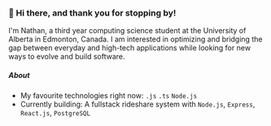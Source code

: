 ### 👋 Hi there, and thank you for stopping by!

I'm Nathan, a third year computing science student at the University of Alberta in Edmonton, Canada.  I am interested in optimizing and bridging the gap between everyday and high-tech applications while looking for new ways to evolve and build software.  

##### About

* My favourite technologies right now: `.js` `.ts` `Node.js`
* Currently building: A fullstack rideshare system with `Node.js`, `Express`, `React.js`, `PostgreSQL`
<!--* Currently learning: `Django` `Heroku`-->

<!--
**nathanlytang/nathanlytang** is a ✨ _special_ ✨ repository because its `README.md` (this file) appears on your GitHub profile.

Here are some ideas to get you started:

- 🔭 I’m currently working on ...
- 🌱 I’m currently learning ...
- 👯 I’m looking to collaborate on ...
- 🤔 I’m looking for help with ...
- 💬 Ask me about ...
- 📫 How to reach me: ...
- 😄 Pronouns: ...
- ⚡ Fun fact: ...
-->
